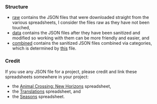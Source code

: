 ### Structure

  - [raw](./raw) contains the JSON files that were downloaded straight from the various spreadsheets, I consider the files raw as they have not been touched,
  - [data](./data) contains the JSON files after they have been sanitized and modified so working with them can be more friendly and easier, and
  - [combined](./combined) contains the sanitized JSON files combined via categories, which is determined by [this](../src/util/categories.ts) file.

### Credit

If you use any JSON file for a project, please credit and link these spreadsheets somewhere in your project:
  - the [Animal Crossing: New Horizons](https://docs.google.com/spreadsheets/d/1mo7myqHry5r_TKvakvIhHbcEAEQpSiNoNQoIS8sMpvM/edit#gid=1397507627) spreadsheet,
  - the [Translations](https://tinyurl.com/acnh-translation) spreadsheet, and
  - the [Seasons](https://tinyurl.com/acnh-calendar) spreadsheet.
